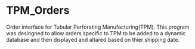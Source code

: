 # TPM_Orders
Order interface for Tubular Perforating Manufacturing(TPM).
This program was desingned to allow orders specific to TPM to be added to a dynamic database and then displayed and altared based on thier shipping date.
